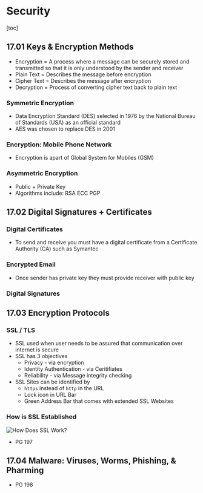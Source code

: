 # Security

[toc]

## 17.01 Keys & Encryption Methods

- Encryption = A process where a message can be securely stored and transmitted so that it is only understood by the sender and receiver
- Plain Text = Describes the message before encryption
- Cipher Text = Describes the message after encryption
- Decryption = Process of converting cipher text back to plain text



### Symmetric Encryption

- Data Encryption Standard (DES) selected in 1976 by the National Bureau of Standards (USA) as an official standard
- AES was chosen to replace DES in 2001



### Encryption: Mobile Phone Network

- Encryption is apart of Global System for Mobiles (GSM)



### Asymmetric Encryption

- Public + Private Key
- Algorithms include: RSA ECC PGP



## 17.02 Digital Signatures + Certificates

### Digital Certificates

- To send and receive you must have a digital certificate from  a Certificate Authority (CA) such as Symantec



### Encrypted Email

- Once sender has private key they must provide receiver with public key



### Digital Signatures



## 17.03 Encryption Protocols

### SSL / TLS

- SSL used when user needs to be assured that communication over internet is secure
- SSL has 3 objectives
  - Privacy - via encryption
  - Identity Authentication - via Ceritifiates
  - Reliability - via Message integrity checking
- SSL Sites can be identified by
  - `https` instead of `http` in the URL
  - Lock icon in URL Bar
  - Green Address Bar that comes with extended SSL Websites



### How is SSL Established

![How Does SSL Work?](https://www.entrust.com/-/media/entrust/resources/product-support/certificate-solutions/1258x489_how-ssl-certificates-work.jpg?la=en&hash=21C4AB8CF8CE8F9DAD70C19DC903DCB7)

- PG 197



## 17.04 Malware: Viruses, Worms, Phishing, & Pharming

- PG 198